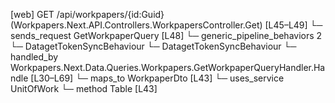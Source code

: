 [web] GET /api/workpapers/{id:Guid}  (Workpapers.Next.API.Controllers.WorkpapersController.Get)  [L45–L49]
  └─ sends_request GetWorkpaperQuery [L48]
    └─ generic_pipeline_behaviors 2
      └─ DatagetTokenSyncBehaviour
      └─ DatagetTokenSyncBehaviour
    └─ handled_by Workpapers.Next.Data.Queries.Workpapers.GetWorkpaperQueryHandler.Handle [L30–L69]
      └─ maps_to WorkpaperDto [L43]
      └─ uses_service UnitOfWork
        └─ method Table [L43]

